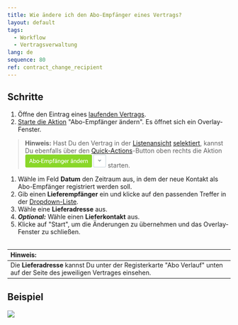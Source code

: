 ```yaml
---
title: Wie ändere ich den Abo-Empfänger eines Vertrags?
layout: default
tags:
  - Workflow
  - Vertragsverwaltung
lang: de
sequence: 80
ref: contract_change_recipient
---
```


## Schritte
1. Öffne den Eintrag eines [laufenden Vertrags](Vertrag_erfassen).
1. [Starte die Aktion](AktionStarten) "Abo-Empfänger ändern". Es öffnet sich ein Overlay-Fenster.
 >**Hinweis:** Hast Du den Vertrag in der [Listenansicht](Ansichten) [selektiert](AuswahlBelege), kannst Du ebenfalls über den [Quick-Actions](AktionStarten)-Button oben rechts die Aktion ![](assets/Abo-Empfaenger_aendern_button.png) starten.

1. Wähle im Feld **Datum** den Zeitraum aus, in dem der neue Kontakt als Abo-Empfänger registriert werden soll.
1. Gib einen **Lieferempfänger** ein und klicke auf den passenden Treffer in der [Dropdown-Liste](Keyboard_Shortcuts_Liste).
1. Wähle eine **Lieferadresse** aus.
1. ***Optional:*** Wähle einen **Lieferkontakt** aus.
1. Klicke auf "Start", um die Änderungen zu übernehmen und das Overlay-Fenster zu schließen.
<br><br>

| **Hinweis:** |
| :--- |
| Die **Lieferadresse** kannst Du unter der Registerkarte "Abo Verlauf" unten auf der Seite des jeweiligen Vertrages einsehen. |

## Beispiel
![](assets/Vertrag_Abo-Empfaenger_aendern.gif)

